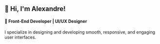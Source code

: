 ## 👋 Hi, I'm Alexandre!
#### 🎨 Front-End Developer | UI/UX Designer

I specialize in designing and developing smooth, responsive, and engaging user interfaces.

<!--
**AlexandreStang/AlexandreStang** is a ✨ _special_ ✨ repository because its `README.md` (this file) appears on your GitHub profile.

Here are some ideas to get you started:

- 🔭 I’m currently working on ...
- 🌱 I’m currently learning ...
- 👯 I’m looking to collaborate on ...
- 🤔 I’m looking for help with ...
- 💬 Ask me about ...
- 📫 How to reach me: ...
- 😄 Pronouns: ...
- ⚡ Fun fact: ...
-->
